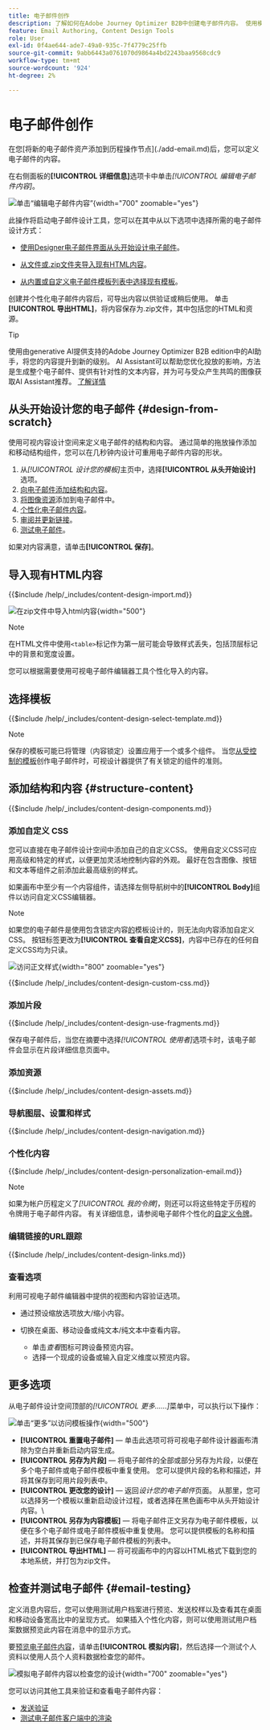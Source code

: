 ```yaml
---
title: 电子邮件创作
description: 了解如何在Adobe Journey Optimizer B2B中创建电子邮件内容。 使用模板、HTML导入和AI支持的工具来个性化和优化电子邮件通信。
feature: Email Authoring, Content Design Tools
role: User
exl-id: 0f4ae644-ade7-49a0-935c-7f4779c25ffb
source-git-commit: 9abb6443a0761070d9864a4bd2243baa9568cdc9
workflow-type: tm+mt
source-wordcount: '924'
ht-degree: 2%

---
```


# 电子邮件创作

在您&lbrack;将新的<!-- or duplicated -->电子邮件资产添加到历程操作节点&rbrack;(./add-email.md)后，您可以定义电子邮件的内容。

在右侧面板的&#x200B;**[!UICONTROL 详细信息]**&#x200B;选项卡中单击&#x200B;_[!UICONTROL 编辑电子邮件内容]_。

![单击“编辑电子邮件内容”](./assets/add-email-content.png){width="700" zoomable="yes"}

此操作将启动电子邮件设计工具，您可以在其中从以下选项中选择所需的电子邮件设计方式：

* [使用Designer电子邮件界面从头开始设计电子邮件](#design-your-email-from-scratch)。

* [从文件或.zip文件夹导入现有HTML内容](#import-existing-html-content)。

* [从内置或自定义电子邮件模板列表中选择现有模板](#select-a-template)。

创建并个性化电子邮件内容后，可导出内容以供验证或稍后使用。 单击&#x200B;**[!UICONTROL 导出HTML]**，将内容保存为.zip文件，其中包括您的HTML和资源。

>[!TIP]
>
>使用由generative AI提供支持的Adobe Journey Optimizer B2B edition中的AI助手，将您的内容提升到新的级别。 AI Assistant可以帮助您优化投放的影响，方法是生成整个电子邮件、提供有针对性的文本内容，并为可与受众产生共鸣的图像获取AI Assistant推荐。 [了解详情](./ai-assistant-emails.md)

## 从头开始设计您的电子邮件 {#design-from-scratch}

使用可视内容设计空间来定义电子邮件的结构和内容。 通过简单的拖放操作添加和移动结构组件，您可以在几秒钟内设计可重用电子邮件内容的形状。

1. 从&#x200B;_[!UICONTROL 设计您的模板]_&#x200B;主页中，选择&#x200B;**[!UICONTROL 从头开始设计]**&#x200B;选项。
1. [向电子邮件添加结构和内容](#add-structure-and-content)。
1. [将图像资源](#add-assets)添加到电子邮件中。
1. [个性化电子邮件内容](#personalize-content)。
1. [审阅并更新链接](#preview-and-edit-linked-urls)。
1. [测试电子邮件](#check-and-test-the-email)。

<!-- If needed, you can further personalize your email by clicking **[!UICONTROL Switch to code editor]** from the advanced menu. The code editor allows you to edit the email source code, such as adding tracking or custom HTML tags.

>[!CAUTION]
>
>You cannot revert back to the visual designer for this email after switching to the code editor. -->

如果对内容满意，请单击&#x200B;**[!UICONTROL 保存]**。

## 导入现有HTML内容

{{$include /help/_includes/content-design-import.md}}

![在zip文件中导入html内容](./assets/email-import-zip-file.png){width="500"}

>[!NOTE]
>
>在HTML文件中使用`<table>`标记作为第一层可能会导致样式丢失，包括顶层标记中的背景和宽度设置。

您可以根据需要使用可视电子邮件编辑器工具个性化导入的内容。

## 选择模板

{{$include /help/_includes/content-design-select-template.md}}

>[!NOTE]
>
> 保存的模板可能已将管理（内容锁定）设置应用于一个或多个组件。 当您[从受控制的模板](./email-authoring-governance.md)创作电子邮件时，可视设计器提供了有关锁定的组件的准则。

## 添加结构和内容 {#structure-content}

{{$include /help/_includes/content-design-components.md}}

### 添加自定义 CSS

您可以直接在电子邮件设计空间中添加自己的自定义CSS。 使用自定义CSS可应用高级和特定的样式，以便更加灵活地控制内容的外观。 最好在包含图像、按钮和文本等组件之前添加此最高级别的样式。

如果画布中至少有一个内容组件，请选择左侧导航树中的&#x200B;**[!UICONTROL Body]**&#x200B;组件以访问自定义CSS编辑器。

>[!NOTE]
>
>如果您的电子邮件是使用包含锁定内容[的](./template-content-governance.md)模板设计的，则无法向内容添加自定义CSS。 按钮标签更改为&#x200B;**[!UICONTROL 查看自定义CSS]**，内容中已存在的任何自定义CSS均为只读。

![访问正文样式](./assets/email-body-styles.png){width="800" zoomable="yes"}

{{$include /help/_includes/content-design-custom-css.md}}

### 添加片段

{{$include /help/_includes/content-design-use-fragments.md}}

保存电子邮件后，当您在摘要中选择&#x200B;_[!UICONTROL 使用者]_&#x200B;选项卡时，该电子邮件会显示在片段详细信息页面中。

### 添加资源

{{$include /help/_includes/content-design-assets.md}}

### 导航图层、设置和样式

{{$include /help/_includes/content-design-navigation.md}}

### 个性化内容

{{$include /help/_includes/content-design-personalization-email.md}}

>[!NOTE]
>
>如果为帐户历程定义了&#x200B;_[!UICONTROL 我的令牌]_，则还可以将这些特定于历程的令牌用于电子邮件内容。 有关详细信息，请参阅电子邮件个性化的[自定义令牌](./personalization-my-tokens.md)。

### 编辑链接的URL跟踪

{{$include /help/_includes/content-design-links.md}}

### 查看选项

利用可视电子邮件编辑器中提供的视图和内容验证选项。

* 通过预设缩放选项放大/缩小内容。

* 切换在桌面、移动设备或纯文本/纯文本中查看内容。
   * 单击&#x200B;_查看_&#x200B;图标可跨设备预览内容。
   * 选择一个现成的设备或输入自定义维度以预览内容。

## 更多选项

从电子邮件设计空间顶部的&#x200B;_[!UICONTROL 更多……]_&#x200B;菜单中，可以执行以下操作：

![单击“更多”以访问模板操作](./assets/email-designer-more-menu.png){width="500"}

* **[!UICONTROL 重置电子邮件]** — 单击此选项可将可视电子邮件设计器画布清除为空白并重新启动内容生成。
* **[!UICONTROL 另存为片段]** — 将电子邮件的全部或部分另存为片段，以便在多个电子邮件或电子邮件模板中重复使用。 您可以提供片段的名称和描述，并将其保存到可用片段列表中。
* **[!UICONTROL 更改您的设计]** — 返回&#x200B;_设计您的电子邮件_&#x200B;页面。 从那里，您可以选择另一个模板以重新启动设计过程，或者选择在黑色画布中从头开始设计内容。\
* **[!UICONTROL 另存为内容模板]** — 将电子邮件正文另存为电子邮件模板，以便在多个电子邮件或电子邮件模板中重复使用。 您可以提供模板的名称和描述，并将其保存到已保存电子邮件模板的列表中。
* **[!UICONTROL 导出HTML]** — 将可视画布中的内容以HTML格式下载到您的本地系统，并打包为zip文件。

## 检查并测试电子邮件 {#email-testing}

定义消息内容后，您可以使用测试用户档案进行预览、发送校样以及查看其在桌面和移动设备宽高比中的呈现方式。 如果插入个性化内容，则可以使用测试用户档案数据预览此内容在消息中的显示方式。

要[预览电子邮件内容](./email-simulate-content.md)，请单击&#x200B;**[!UICONTROL 模拟内容]**，然后选择一个测试个人资料以使用人员个人资料数据检查您的邮件。

![模拟电子邮件内容以检查您的设计](./assets/email-designer-simulate-content.png){width="700" zoomable="yes"}

您可以访问其他工具来验证和查看电子邮件内容：

* [发送验证](./email-simulate-content.md#send-proofs)
* [测试电子邮件客户端中的渲染](./email-test-rendering.md)
<!-- * Generate a spam report -->
